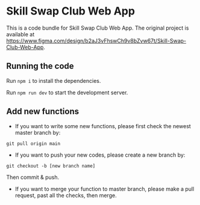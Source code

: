 
  # Skill Swap Club Web App

  This is a code bundle for Skill Swap Club Web App. The original project is available at https://www.figma.com/design/b2aJ3vFhswCh9v8bZvw67t/Skill-Swap-Club-Web-App.

  ## Running the code

  Run `npm i` to install the dependencies.

  Run `npm run dev` to start the development server.
  
  ## Add new functions

  - If you want to write some new functions, please first check the newest master branch by:

  ```
  git pull origin main
  ```

  - If you want to push your new codes, please create a new branch by:

  ```
  git checkout -b [new branch name]
  ```
  
  Then commit & push.

  - If you want to merge your function to master branch, please make a pull request, past all the checks, then merge.
